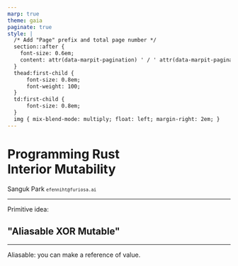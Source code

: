 ```yaml
---
marp: true
theme: gaia
paginate: true
style: |
  /* Add "Page" prefix and total page number */
  section::after {
    font-size: 0.6em;
    content: attr(data-marpit-pagination) ' / ' attr(data-marpit-pagination-total);
  }
  thead:first-child {
      font-size: 0.8em;
      font-weight: 100;
  }
  td:first-child {
      font-size: 0.8em;
  }
  img { mix-blend-mode: multiply; float: left; margin-right: 2em; }
---
```

<!-- _class: invert lead -->
<!-- _paginate: false -->

# Programming Rust<br /> Interior Mutability

Sanguk Park <small>`efenniht@furiosa.ai`</small>

---
<!-- _class: invert lead -->

Primitive idea:

## "Aliasable XOR Mutable"

---

Aliasable: you can make a reference of value.
